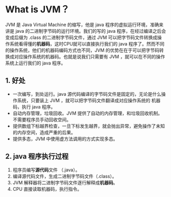 # What is JVM？

JVM 是 Java Virtual Machine 的缩写，他是 java 程序的虚拟运行环境，准确来讲是 java 的二进制字节码的运行环境。我们的写的 java 程序，在经过编译之后会变成后缀为 .class 的二进制字节码文件，通过 JVM 可以把字节码文件转换成操作系统看得懂的**机器码**，这时CPU就可以直接执行我们的 java 程序了。然而不同的操作系统，他们的机器码编码方式也不同，JVM 的优势在在于可以把字节码转换成对应操作系统的机器码。也就是说我们只需要有 JVM ，就可以在不同的操作系统上运行我们的 java 程序。

## 1. 好处

- 一次编写，到处运行。java 源代码编译的字节码文件是固定的，无论是什么操作系统，只要装上 JVM ，就可以把字节码文件翻译成对应操作系统的 机器码，执行 java 程序。
- 自动内存管理，垃圾回收。JVM 提供了自动的内存管理，和垃圾回收机制。不需要程序员手动回收空间。
- 提供数组下标越界检查，一旦下标发生越界，就会抛出异常，避免操作了未知的内存空间，造成严重的后果。
- 提供多态，JVM 中使用虚方法调用的方式实现多态。

## 2. java 程序执行过程

1. 程序员编写**源代码**文件 （.java）。
2. 编译源代码文件，生成二进制字节码文件（.class）。
3. JVM 解释器将二进制字节码文件逐行解释成**机器码**。
4. CPU 直接读取机器码，执行指令。


